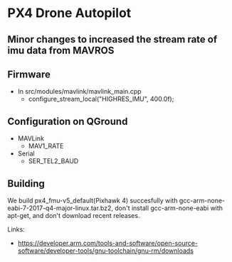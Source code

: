 # PX4 Drone Autopilot 

## Minor changes to increased the stream rate of imu data from MAVROS

## Firmware
  
  * In src/modules/mavlink/mavlink_main.cpp
    * configure_stream_local("HIGHRES_IMU", 400.0f);

## Configuration on QGround

  * MAVLink
    * MAV1_RATE
  * Serial
    * SER_TEL2_BAUD

## Building
  
We build px4_fmu-v5_default(Pixhawk 4) succesfully with gcc-arm-none-eabi-7-2017-q4-major-linux.tar.bz2, don't install gcc-arm-none-eabi with apt-get, and don't download recent releases. 

Links:
* https://developer.arm.com/tools-and-software/open-source-software/developer-tools/gnu-toolchain/gnu-rm/downloads

